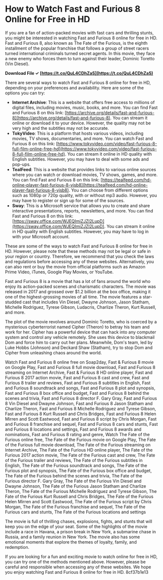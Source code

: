 # How to Watch Fast and Furious 8 Online for Free in HD
 
If you are a fan of action-packed movies with fast cars and thrilling stunts, you might be interested in watching Fast and Furious 8 online for free in HD. Fast and Furious 8, also known as The Fate of the Furious, is the eighth installment of the popular franchise that follows a group of street racers turned international criminals turned secret agents. In this movie, they face a new enemy who forces them to turn against their leader, Dominic Toretto (Vin Diesel).
 
**Download File ✓ [https://t.co/QuL4CDhZaS](https://t.co/QuL4CDhZaS)**


 
There are several ways to watch Fast and Furious 8 online for free in HD, depending on your preferences and availability. Here are some of the options you can try:
 
- **Internet Archive**: This is a website that offers free access to millions of digital files, including movies, music, books, and more. You can find Fast and Furious 8 on this link: [https://archive.org/details/fast-and-furious-8](https://archive.org/details/fast-and-furious-8). You can stream it online or download it to your device. However, the quality may not be very high and the subtitles may not be accurate.
- **TokyVideo**: This is a platform that hosts various videos, including movies, TV shows, documentaries, and more. You can watch Fast and Furious 8 on this link: [https://www.tokyvideo.com/video/fast-furious-8-full-film-online-free-hd](https://www.tokyvideo.com/video/fast-furious-8-full-film-online-free-hd). You can stream it online in HD quality with English subtitles. However, you may have to deal with some ads and pop-ups.
- **TealFeed**: This is a website that provides links to various online sources where you can watch or download movies, TV shows, games, and more. You can find Fast and Furious 8 on this link: [https://tealfeed.com/hd-online-player-fast-furious-8-vjsb8](https://tealfeed.com/hd-online-player-fast-furious-8-vjsb8). You can choose from different options such as 1080p or 720p quality, with or without mp3 audio. However, you may have to register or sign up for some of the sources.
- **Sway**: This is a Microsoft service that allows you to create and share interactive presentations, reports, newsletters, and more. You can find Fast and Furious 8 on this link: [https://sway.office.com/WJEQImiZJZI2LupD](https://sway.office.com/WJEQImiZJZI2LupD). You can stream it online in HD quality with English subtitles. However, you may have to log in with your Microsoft account.

These are some of the ways to watch Fast and Furious 8 online for free in HD. However, please note that these methods may not be legal or safe in your region or country. Therefore, we recommend that you check the laws and regulations before accessing any of these websites. Alternatively, you can also rent or buy the movie from official platforms such as Amazon Prime Video, iTunes, Google Play Movies, or YouTube.
  
Fast and Furious 8 is a movie that has a lot of fans around the world who enjoy its action-packed scenes and charismatic characters. The movie was released in 2017 and grossed over $1.2 billion at the box office, making it one of the highest-grossing movies of all time. The movie features a star-studded cast that includes Vin Diesel, Dwayne Johnson, Jason Statham, Michelle Rodriguez, Tyrese Gibson, Ludacris, Charlize Theron, Kurt Russell, and more.
 
The plot of the movie revolves around Dominic Toretto, who is coerced by a mysterious cyberterrorist named Cipher (Theron) to betray his team and work for her. Cipher has a powerful device that can hack into any computer system and control any vehicle remotely. She uses this device to blackmail Dom and force him to carry out her plans. Meanwhile, Dom's team, led by Luke Hobbs (Johnson) and Deckard Shaw (Statham), try to stop Dom and Cipher from unleashing chaos around the world.
 
Watch Fast and Furious 8 online free on Soap2day,  Fast & Furious 8 movie on Google Play,  Fast and Furious 8 full movie download,  Fast and Furious 8 streaming on Internet Archive,  Fast & Furious 8 HD online player,  Fast and Furious 8 2017 action movie,  Fast and Furious 8 cast and crew,  Fast and Furious 8 trailer and reviews,  Fast and Furious 8 subtitles in English,  Fast and Furious 8 soundtrack and songs,  Fast and Furious 8 plot and synopsis,  Fast and Furious 8 box office and budget,  Fast and Furious 8 behind the scenes and trivia,  Fast and Furious 8 director F. Gary Gray,  Fast and Furious 8 Vin Diesel and Dwayne Johnson,  Fast and Furious 8 Jason Statham and Charlize Theron,  Fast and Furious 8 Michelle Rodriguez and Tyrese Gibson,  Fast and Furious 8 Kurt Russell and Chris Bridges,  Fast and Furious 8 Helen Mirren and Scott Eastwood,  Fast and Furious 8 script by Chris Morgan,  Fast and Furious 8 franchise and sequel,  Fast and Furious 8 cars and stunts,  Fast and Furious 8 locations and settings,  Fast and Furious 8 awards and nominations,  Fast and Furious 8 rating and genre,  Watch The Fate of the Furious online free,  The Fate of the Furious movie on Google Play,  The Fate of the Furious full movie download,  The Fate of the Furious streaming on Internet Archive,  The Fate of the Furious HD online player,  The Fate of the Furious 2017 action movie,  The Fate of the Furious cast and crew,  The Fate of the Furious trailer and reviews,  The Fate of the Furious subtitles in English,  The Fate of the Furious soundtrack and songs,  The Fate of the Furious plot and synopsis,  The Fate of the Furious box office and budget,  The Fate of the Furious behind the scenes and trivia,  The Fate of the Furious director F. Gary Gray,  The Fate of the Furious Vin Diesel and Dwayne Johnson,  The Fate of the Furious Jason Statham and Charlize Theron,  The Fate of the Furious Michelle Rodriguez and Tyrese Gibson,  The Fate of the Furious Kurt Russell and Chris Bridges,  The Fate of the Furious Helen Mirren and Scott Eastwood,  The Fate of the Furious script by Chris Morgan,  The Fate of the Furious franchise and sequel,  The Fate of the Furious cars and stunts,  The Fate of the Furious locations and settings
 
The movie is full of thrilling chases, explosions, fights, and stunts that will keep you on the edge of your seat. Some of the highlights of the movie include a race in Havana, a prison break in New York, a submarine chase in Russia, and a family reunion in New York. The movie also has some emotional moments that explore the themes of loyalty, family, and redemption.
 
If you are looking for a fun and exciting movie to watch online for free in HD, you can try one of the methods mentioned above. However, please be careful and responsible when accessing any of these websites. We hope you enjoy watching Fast and Furious 8 online for free in HD.
 8cf37b1e13
 
